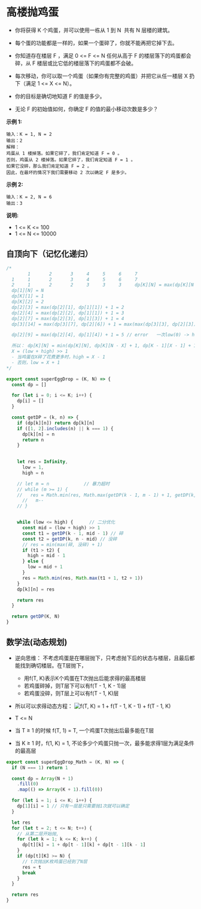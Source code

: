 # 高楼抛鸡蛋

- 你将获得 K 个鸡蛋，并可以使用一栋从 1 到 N  共有 N 层楼的建筑。
- 每个蛋的功能都是一样的，如果一个蛋碎了，你就不能再把它掉下去。
- 你知道存在楼层 F ，满足 0 <= F <= N 任何从高于 F 的楼层落下的鸡蛋都会碎，从 F 楼层或比它低的楼层落下的鸡蛋都不会破。
- 每次移动，你可以取一个鸡蛋（如果你有完整的鸡蛋）并把它从任一楼层 X 扔下（满足 1 <= X <= N）。
- 你的目标是确切地知道 F 的值是多少。

- 无论 F 的初始值如何，你确定 F 的值的最小移动次数是多少？


**示例 1:**

```
输入：K = 1, N = 2
输出：2
解释：
鸡蛋从 1 楼掉落。如果它碎了，我们肯定知道 F = 0 。
否则，鸡蛋从 2 楼掉落。如果它碎了，我们肯定知道 F = 1 。
如果它没碎，那么我们肯定知道 F = 2 。
因此，在最坏的情况下我们需要移动 2 次以确定 F 是多少。
```

**示例 2:**

```
输入：K = 2, N = 6
输出：3
```

**说明:**

- 1 <= K <= 100
- 1 <= N <= 10000

## 自顶向下（记忆化递归）

```js
/* 
        1       2       3     4     5     6     7
  1     1       2       3     4     5     6     7
  2     1       2       2     3     3     3     dp[K][N] = max(dp[K][N - N / 2], dp[K - 1][N / 2 - 1]) + 1
  dp[1][N] = N
  dp[K][1] = 1
  dp[K][2] = 2
  dp[2][3] = max(dp[2][1], dp[1][1]) + 1 = 2
  dp[2][4] = max(dp[2][2], dp[1][1]) + 1 = 3
  dp[2][7] = max(dp[2][3], dp[1][3]) + 1 = 4
  dp[3][14] = max(dp[3][7], dp[2][6]) + 1 = max(max(dp[3][3], dp[2][3]) + 1, max(dp[2][3], dp[1][2]) + 1) + 1 = 4

  dp[2][9] = max(dp[2][4], dp[1][4]) + 1 = 5 // error   一次low(0) -> high(N) 的二分得出结果不一定是最优解，应该减小high或者增大low,求出所有结果的最小值

  所以： dp[K][N] = min(dp[K][N], dp[K][N - X] + 1, dp[K - 1][X - 1] + 1)
  X = (low + high) >> 1
  - 当鸡蛋在X碎了花费更多时，high = X - 1
  - 否则，low = X + 1
*/

export const superEggDrop = (K, N) => {
  const dp = []

  for (let i = 0; i <= K; i++) {
    dp[i] = []
  }

  const getDP = (k, n) => {
    if (dp[k][n]) return dp[k][n]
    if ([1, 2].includes(n) || k === 1) {
      dp[k][n] = n
      return n
    }
    

    let res = Infinity,
      low = 1,
      high = n

    // let m = n             // 暴力超时
    // while (m >= 1) {
    //   res = Math.min(res, Math.max(getDP(k - 1, m - 1) + 1, getDP(k, n - m) + 1))
	  //   m--
    // }


    while (low <= high) {      // 二分优化
      const mid = (low + high) >> 1
      const t1 = getDP(k - 1, mid - 1) // 碎
      const t2 = getDP(k, n - mid) // 没碎
      // res = min(max(碎, 没碎) + 1)
      if (t1 > t2) {
        high = mid - 1
      } else {
        low = mid + 1
      }
      res = Math.min(res, Math.max(t1 + 1, t2 + 1))
    }
    dp[k][n] = res

    return res
  }

  return getDP(K, N)
}
```

## 数学法(动态规划)

- 逆向思维： 不考虑鸡蛋是在哪层抛下，只考虑抛下后的状态与楼层，且最后都能找到确切楼层。在T层抛下，
  - 用f(T, K)表示K个鸡蛋在T次抛出后能求得的最高楼层
  - 若鸡蛋碎掉，则T层下可以有f(T - 1, K - 1)层
  - 若鸡蛋没碎，则T层上可以有f(T - 1, K)层

- 所以可以求得动态方程： <img src="https://latex.codecogs.com/gif.latex?f(T,&space;K)&space;=&space;1&space;&plus;&space;f(T&space;-&space;1,&space;K&space;-&space;1)&space;&plus;&space;f(T&space;-&space;1,&space;K)" title="f(T, K) = 1 + f(T - 1, K - 1) + f(T - 1, K)" />
  
- T <= N
- 当 T ≥ 1 的时候 f(T, 1) = T, 一个鸡蛋T次抛出后最多能在T层
- 当 K ≥ 1 时，f(1, K) = 1, 不论多少个鸡蛋只抛一次，最多能求得1层为满足条件的最高层

```js
export const superEggDrop_Math = (K, N) => {
  if (N === 1) return 1

  const dp = Array(N + 1)
    .fill(0)
    .map(() => Array(K + 1).fill(0))

  for (let i = 1; i <= K; i++) {
    dp[1][i] = 1 // 只有一层是只需要抛1次就可以确定
  }

  let res
  for (let t = 2; t <= N; t++) {
    // 从第二层开始抛,
    for (let k = 1; k <= K; k++) {
      dp[t][k] = 1 + dp[t - 1][k] + dp[t - 1][k - 1]
    }
    if (dp[t][K] >= N) {
      // t次抛出K枚鸡蛋已经到了N层
      res = t
      break
    }
  }

  return res
}
```


<CodeTest style="margin-top: 20px;" mode="superEggDrop" />  
